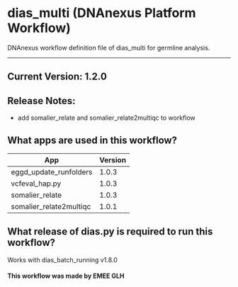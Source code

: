 # dias_multi (DNAnexus Platform Workflow)
DNAnexus workflow definition file of dias_multi for germline analysis.

-------
## Current Version: 1.2.0

## Release Notes:
- add somalier_relate and somalier_relate2multiqc to workflow

## What apps are used in this workflow?

|  App 	| Version |
|---	|---	|
|eggd_update_runfolders     |1.0.3|
|vcfeval_hap.py             |1.0.3|
|somalier_relate            |1.0.3|
|somalier_relate2multiqc    |1.0.1|

## What release of dias.py is required to run this workflow?

Works with dias_batch_running v1.8.0

#### This workflow was made by EMEE GLH

